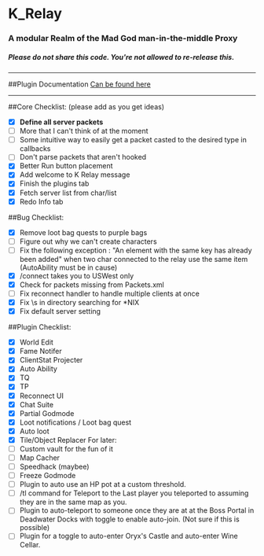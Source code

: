 # K_Relay
### A modular Realm of the Mad God man-in-the-middle Proxy
##### Please do not share this code. You're not allowed to re-release this.
-----------------------------------------------------------

##Plugin Documentation
[Can be found here](../master/PLUGIN%20DOCUMENTATION.md)

-----------------------------------------------------------

##Core Checklist: (please add as you get ideas)
- [x] **Define all server packets**
- [ ] More that I can't think of at the moment
- [ ] Some intuitive way to easily get a packet casted to the desired type in callbacks
- [ ] Don't parse packets that aren't hooked
- [x] Better Run button placement
- [x] Add welcome to K Relay message
- [x] Finish the plugins tab
- [x] Fetch server list from char/list
- [x] Redo Info tab

##Bug Checklist:
- [x] Remove loot bag quests to purple bags
- [ ] Figure out why we can't create characters
- [ ] Fix the following exception : "An element with the same key has already been added" when two char connected to the relay use the same item (AutoAbility must be in cause)
- [x] /connect takes you to USWest only
- [x] Check for packets missing from Packets.xml
- [ ] Fix reconnect handler to handle multiple clients at once
- [x] Fix \s in directory searching for *NIX
- [x] Fix default server setting

##Plugin Checklist:
- [x] World Edit
- [x] Fame Notifer
- [x] ClientStat Projecter
- [x] Auto Ability
- [x] TQ
- [x] TP
- [x] Reconnect UI
- [x] Chat Suite
- [x] Partial Godmode
- [x] Loot notifications / Loot bag quest
- [x] Auto loot
- [x] Tile/Object Replacer
For later:
- [ ] Custom vault for the fun of it
- [ ] Map Cacher
- [ ] Speedhack (maybee)
- [ ] Freeze Godmode
- [ ] Plugin to auto use an HP pot at a custom threshold.
- [ ] /tl command for Teleport to the Last player you teleported to assuming they are in the same map as you.
- [ ] Plugin to auto-teleport to someone once they are at at the Boss Portal in Deadwater Docks with toggle to enable auto-join. (Not sure if this is possible)
- [ ] Plugin for a toggle to auto-enter Oryx's Castle and auto-enter Wine Cellar.
